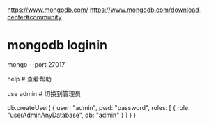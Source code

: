 #
https://www.mongodb.com/
https://www.mongodb.com/download-center#community

# mongodb loginin

mongo --port 27017

help # 查看帮助

use admin # 切换到管理员

db.createUser(
  {
    user: "admin",
    pwd: "password",
    roles: [ { role: "userAdminAnyDatabase", db: "admin" } ]
  }
)
